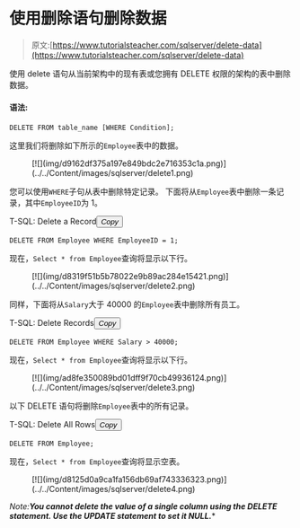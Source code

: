 # 使用删除语句删除数据

> 原文:[https://www.tutorialsteacher.com/sqlserver/delete-data](https://www.tutorialsteacher.com/sqlserver/delete-data)

使用 delete 语句从当前架构中的现有表或您拥有 DELETE 权限的架构的表中删除数据。

#### 语法:

```
DELETE FROM table_name [WHERE Condition];
```

这里我们将删除如下所示的`Employee`表中的数据。

<figure>[![](img/d9162df375a197e849bdc2e716353c1a.png)](../../Content/images/sqlserver/delete1.png)</figure>

您可以使用`WHERE`子句从表中删除特定记录。 下面将从`Employee`表中删除一条记录，其中`EmployeeID`为 1。

T-SQL: Delete a Record<button class="copy-btn pull-right" title="Copy example code">*Copy*</button> 

```
DELETE FROM Employee WHERE EmployeeID = 1; 
```

现在，`Select * from Employee`查询将显示以下行。

<figure>[![](img/d8319f51b5b78022e9b89ac284e15421.png)](../../Content/images/sqlserver/delete2.png)</figure>

同样，下面将从`Salary`大于 40000 的`Employee`表中删除所有员工。

T-SQL: Delete Records<button class="copy-btn pull-right" title="Copy example code">*Copy*</button> 

```
DELETE FROM Employee WHERE Salary > 40000; 
```

现在，`Select * from Employee`查询将显示以下行。

<figure>[![](img/ad8fe350089bd01dff9f70cb49936124.png)](../../Content/images/sqlserver/delete3.png)</figure>

以下 DELETE 语句将删除`Employee`表中的所有记录。

T-SQL: Delete All Rows<button class="copy-btn pull-right" title="Copy example code">*Copy*</button> 

```
DELETE FROM Employee; 
```

现在，`Select * from Employee`查询将显示空表。

<figure>[![](img/d8125d0a9ca1fa156db69af743336323.png)](../../Content/images/sqlserver/delete4.png)</figure>

*Note:**You cannot delete the value of a single column using the DELETE statement. Use the UPDATE statement to set it NULL.****